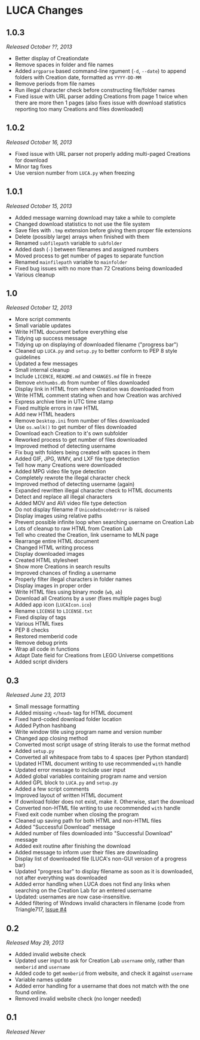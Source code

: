 LUCA Changes
============

1.0.3
-----
_Released October ??, 2013_

* Better display of Creationdate
* Remove spaces in folder and file names
* Added `argparse` based command-line rgument (`-d`, `--date`) to append folders with Creation date, formatted as `YYYY-DD-MM`
* Remove periods from file names
* Run illegal character check before constructing file/folder names
* Fixed issue with URL parser adding Creations from page 1 twice when there are more then 1 pages
(also fixes issue with download statistics reporting too many Creations and files downloaded)

1.0.2
-----
_Released October 16, 2013_

* Fixed issue with URL parser not properly adding multi-paged Creations for download
* Minor tag fixes
* Use version number from `LUCA.py` when freezing

1.0.1
-----
_Released October 15, 2013_

* Added message warning download may take a while to complete
* Changed download statistics to not use the file system
* Save files with `.tmp` extension before giving them proper file extensions
* Delete (possibly large) arrays when finished with them
* Renamed `subfilepath` variable to `subfolder`
* Added dash (`-`) between filenames and assigned numbers
* Moved process to get number of pages to separate function
* Renamed `mainfilepath`  variable to `mainfolder`
* Fixed bug issues with no more than 72 Creations being downloaded
* Various cleanup

1.0
---
_Released October 12, 2013_

* More script comments
* Small variable updates
* Write HTML document before everything else
* Tidying up success message
* Tidying up on displaying of downloaded filename ("progress bar")
* Cleaned up `LUCA.py` and `setup.py` to better conform to PEP 8 style guidelines
* Updated a few messages
* Small internal cleanup
* Include `LICENCE`, `README.md` and `CHANGES.md` file in freeze
* Remove `ehthumbs.db` from number of files downloaded
* Display link in HTML from where Creation was downloaded from
* Write HTML comment stating when and how Creation was archived
* Express archive time in UTC time stamp
* Fixed multiple errors in raw HTML
* Add new HTML headers
* Remove `Desktop.ini` from number of files downloaded
* Use `os.walk()` to get number of files downloaded
* Download each Creation to it's own subfolder
* Reworked process to get number of files downloaded
* Improved method of detecting username
* Fix bug with folders being created with spaces in them
* Added GIF, JPG, WMV, and LXF file type detection
* Tell how many Creations were downloaded
* Added MPG video file type detection
* Completely rewrote the illegal character check
* Improved method of detecting username (again)
* Expanded rewritten illegal character check to HTML documents
* Detect and replace all illegal characters
* Added MOV and AVI video file type detection
* Do not display filename if `UnicodeEncodeError` is raised
* Display images using relative paths
* Prevent possible infinite loop when searching username on Creation Lab
* Lots of cleanup to raw HTML from Creation Lab
* Tell who created the Creation, link username to MLN page
* Rearrange entire HTML document
* Changed HTML writing process
* Display downloaded images
* Created HTML stylesheet
* Show more Creations in search results
* Improved chances of finding a username
* Properly filter illegal characters in folder names
* Display images in proper order
* Write HTML files using binary mode (`wb`, `ab`)
* Download all Creations by a user (fixes multiple pages bug)
* Added app icon (`LUCAIcon.ico`)
* Rename `LICENSE` to `LICENSE.txt`
* Fixed display of tags
* Various HTML fixes
* PEP 8 checks
* Restored memberid code
* Remove debug prints
* Wrap all code in functions
* Adapt Date field for Creations from LEGO Universe competitions
* Added script dividers

0.3
---
_Released June 23, 2013_

* Small message formatting
* Added missing `</head>` tag for HTML document
* Fixed hard-coded download folder location
* Added Python hashbang
* Write window title using program name and version number
* Changed app closing method
* Converted most script usage of string literals to use the format method
* Added `setup.py`
* Converted all whitespace from tabs to 4 spaces (per Python standard)
* Updated HTML document writing to use recommended `with` handle
* Updated error message to include user input
* Added global variables containing program name and version
* Added GPL block to `LUCA.py` and `setup.py`
* Added a few script comments
* Improved layout of written HTML document
* If download folder does not exist, make it. Otherwise, start the download
* Converted non-HTML file writing to use recommended `with` handle
* Fixed exit code number when closing the program
* Cleaned up saving path for both HTML and non-HTML files
* Added "Successful Download" message
* Added number of files downloaded into "Successful Download" message
* Added exit routine after finishing the download
* Added message to inform user their files are downloading
* Display list of downloaded file (LUCA's non-GUI version of a progress bar)
* Updated "progress bar" to display filename as soon as it is downloaded, not after everything was downloaded
* Added error handling when LUCA does not find any links when searching on the Creation Lab for an entered username
* Updated: usernames are now case-insensitive.
* Added filtering of Windows invalid characters in filename (code from Triangle717, [Issue #4](https://github.com/Brickever/LUCA/issues/4)

0.2
---
_Released May 29, 2013_

* Added invalid website check
* Updated user input to ask for Creation Lab `username` only, rather than `memberid` and `username`
* Added code to get `memberid` from website, and check it against `username`
* Variable names update
* Added error handling for a username that does not match with the one found online.
* Removed invalid website check (no longer needed)

0.1
---
_Released Never_
